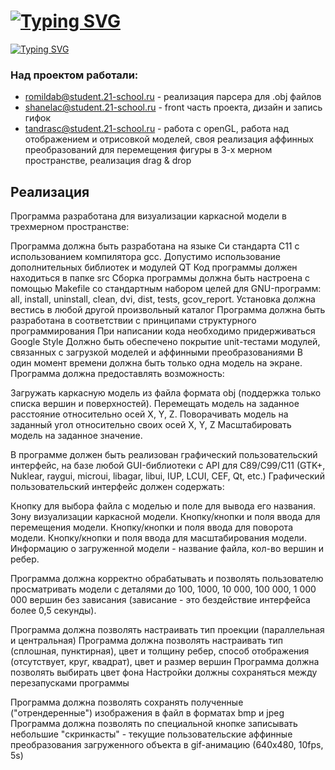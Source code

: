 # [![Typing SVG](https://readme-typing-svg.herokuapp.com?font=Fira+Code&size=25&pause=1000&color=1D122A&background=FF98E600&lines=3D_Viewer+v1.0)](https://git.io/typing-svg)

[![Typing SVG](https://readme-typing-svg.herokuapp.com?font=Fira+Code&size=25&pause=1000&color=F7B044&background=FF98E600&width=750&lines=Application+for+viewing+3d+images+in+obj+format)](https://git.io/typing-svg)


 ### Над проектом работали:
 
 - romildab@student.21-school.ru - реализация парсера для .obj файлов
 - shanelac@student.21-school.ru - front часть проекта, дизайн и запись гифок
 - tandrasc@student.21-school.ru - работа с openGL, работа над отображением и отрисовкой моделей, своя реализация аффинных преобразований для перемещения фигуры в 3-х мерном пространстве, реализация drag & drop

## Реализация

Программа разработана для визуализации каркасной модели в трехмерном пространстве:

Программа должна быть разработана на языке Си стандарта C11 с использованием компилятора gcc. Допустимо использование дополнительных библиотек и модулей QT
Код программы должен находиться в папке src
Сборка программы должна быть настроена с помощью Makefile со стандартным набором целей для GNU-программ: all, install, uninstall, clean, dvi, dist, tests, gcov_report. Установка должна вестись в любой другой произвольный каталог
Программа должна быть разработана в соответствии с принципами структурного программирования
При написании кода необходимо придерживаться Google Style
Должно быть обеспечено покрытие unit-тестами модулей, связанных с загрузкой моделей и аффинными преобразованиями
В один момент времени должна быть только одна модель на экране.
Программа должна предоставлять возможность:

Загружать каркасную модель из файла формата obj (поддержка только списка вершин и поверхностей).
Перемещать модель на заданное расстояние относительно осей X, Y, Z.
Поворачивать модель на заданный угол относительно своих осей X, Y, Z
Масштабировать модель на заданное значение.


В программе должен быть реализован графический пользовательский интерфейс, на базе любой GUI-библиотеки с API для C89/C99/C11 (GTK+, Nuklear, raygui, microui, libagar, libui, IUP, LCUI, CEF, Qt, etc.)
Графический пользовательский интерфейс должен содержать:

Кнопку для выбора файла с моделью и поле для вывода его названия.
Зону визуализации каркасной модели.
Кнопку/кнопки и поля ввода для перемещения модели.
Кнопку/кнопки и поля ввода для поворота модели.
Кнопку/кнопки и поля ввода для масштабирования модели.
Информацию о загруженной модели - название файла, кол-во вершин и ребер.

Программа должна корректно обрабатывать и позволять пользователю просматривать модели с деталями до 100, 1000, 10 000, 100 000, 1 000 000 вершин без зависания (зависание - это бездействие интерфейса более 0,5 секунды).

Программа должна позволять настраивать тип проекции (параллельная и центральная)
Программа должна позволять настраивать тип (сплошная, пунктирная), цвет и толщину ребер, способ отображения (отсутствует, круг, квадрат), цвет и размер вершин
Программа должна позволять выбирать цвет фона
Настройки должны сохраняться между перезапусками программы

Программа должна позволять сохранять полученные ("отрендеренные") изображения в файл в форматах bmp и jpeg
Программа должна позволять по специальной кнопке записывать небольшие "скринкасты" - текущие пользовательские аффинные преобразования загруженного объекта в gif-анимацию (640x480, 10fps, 5s)
